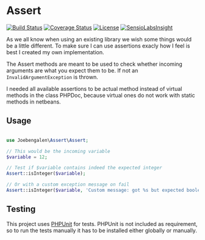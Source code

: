 # Assert

[![Build Status](https://travis-ci.org/JoeBengalen/Assert.svg?branch=master)](https://travis-ci.org/JoeBengalen/Assert)
[![Coverage Status](https://coveralls.io/repos/JoeBengalen/Assert/badge.svg?branch=master)](https://coveralls.io/github/JoeBengalen/Assert?branch=master)
[![License](https://poser.pugx.org/joebengalen/assert/license)](LICENSE.md)
[![SensioLabsInsight](https://insight.sensiolabs.com/projects/b6f8567d-7a76-47b0-ac36-2908285d0516/mini.png)](https://insight.sensiolabs.com/projects/b6f8567d-7a76-47b0-ac36-2908285d0516)

As we all know when using an existing library we wish some things would be a little different. To make sure I can use assertions exacly how I feel is best I created my own implementation.

The Assert methods are meant to be used to check whether incoming arguments are what you expect them to be. If not an `InvalidArgumentException` is thrown.

I needed all available assertions to be actual method instead of virtual methods in the class PHPDoc, because virtual ones do not work with static methods in netbeans.

## Usage

```php

use Joebengalen\Assert\Assert;

// This would be the incoming variable
$variable = 12;

// Test if $variable contains indeed the expected integer
Assert::isInteger($variable);

// Or with a custom exception message on fail
Assert::isInteger($variable, 'Custom message: got %s but expected boolean value.');
```

## Testing

This project uses [PHPUnit](https://phpunit.de) for tests. PHPUnit is not included as requirement, so to run the tests manually it has to be installed either globally or manually.

